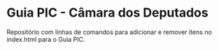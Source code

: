 # Guia PIC - Câmara dos Deputados
Repositório com linhas de comandos para adicionar e remover itens no index.html para o Guia PIC. 
